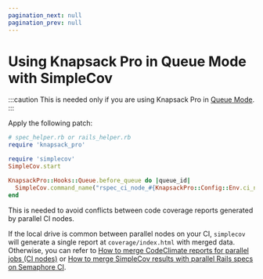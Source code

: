 ```yaml
---
pagination_next: null
pagination_prev: null
---
```


# Using Knapsack Pro in Queue Mode with SimpleCov

:::caution
This is needed only if you are using Knapsack Pro in [Queue Mode](../overview/index.md#queue-mode-dynamic-split).
:::

Apply the following patch:

```ruby
# spec_helper.rb or rails_helper.rb
require 'knapsack_pro'

require 'simplecov'
SimpleCov.start

KnapsackPro::Hooks::Queue.before_queue do |queue_id|
  SimpleCov.command_name("rspec_ci_node_#{KnapsackPro::Config::Env.ci_node_index}")
end
```

This is needed to avoid conflicts between code coverage reports generated by parallel CI nodes.

If the local drive is common between parallel nodes on your CI, `simplecov` will generate a single report at `coverage/index.html` with merged data. Otherwise, you can refer to [How to merge CodeClimate reports for parallel jobs (CI nodes)](https://docs.knapsackpro.com/2019/how-to-merge-codeclimate-reports-for-parallel-jobs-ci-nodes) or [How to merge SimpleCov results with parallel Rails specs on Semaphore CI](https://docs.knapsackpro.com/2020/how-to-merge-simplecov-results-with-parallel-rails-specs).
